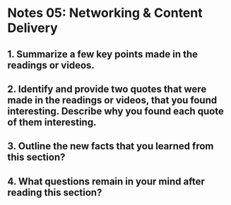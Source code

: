 # Notes 05: Networking & Content Delivery
## 1. Summarize a few key points made in the readings or videos.

## 2. Identify and provide two quotes that were made in the readings or videos, that you found interesting. Describe why you found each quote of them interesting.

## 3. Outline the new facts that you learned from this section?

## 4. What questions remain in your mind after reading this section?

